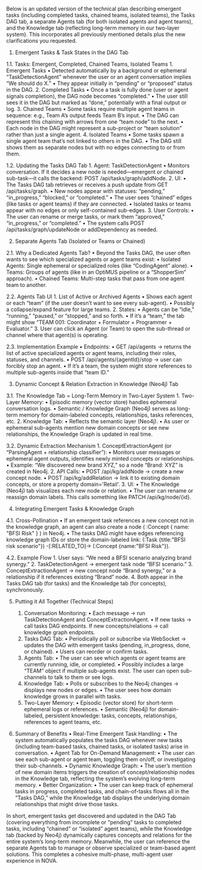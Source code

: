 Below is an updated version of the technical plan describing emergent tasks (including completed tasks, chained teams, isolated teams), the Tasks DAG tab, a separate Agents tab (for both isolated agents and agent teams), and the Knowledge tab (reflecting long-term memory in our two-layer system). This incorporates all previously mentioned details plus the new clarifications you requested.

1. Emergent Tasks & Task States in the DAG Tab

1.1. Tasks: Emergent, Completed, Chained Teams, Isolated Teams
	1.	Emergent Tasks
	•	Detected automatically by a background or ephemeral “TaskDetectionAgent” whenever the user or an agent conversation implies “We should do X.”
	•	They appear initially in “pending” or “proposed” status in the DAG.
	2.	Completed Tasks
	•	Once a task is fully done (user or agent signals completion), the DAG node becomes “completed.”
	•	The user still sees it in the DAG but marked as “done,” potentially with a final output or log.
	3.	Chained Teams
	•	Some tasks require multiple agent teams in sequence: e.g., Team A’s output feeds Team B’s input.
	•	The DAG can represent this chaining with arrows from one “team node” to the next.
	•	Each node in the DAG might represent a sub-project or “team solution” rather than just a single agent.
	4.	Isolated Teams
	•	Some tasks spawn a single agent team that’s not linked to others in the DAG.
	•	The DAG still shows them as separate nodes but with no edges connecting to or from them.

1.2. Updating the Tasks DAG Tab
	1.	Agent: TaskDetectionAgent
	•	Monitors conversation. If it decides a new node is needed—emergent or chained sub-task—it calls the backend: POST /api/tasks/graph/addNode.
	2.	UI:
	•	The Tasks DAG tab retrieves or receives a push update from GET /api/tasks/graph.
	•	New nodes appear with statuses: “pending,” “in_progress,” “blocked,” or “completed.”
	•	The user sees “chained” edges (like tasks or agent teams) if they are connected.
	•	Isolated tasks or teams appear with no edges or only self-contained sub-edges.
	3.	User Controls:
	•	The user can rename or merge tasks, or mark them “approved,” “in_progress,” or “completed.”
	•	The system calls POST /api/tasks/graph/updateNode or addDependency as needed.

2. Separate Agents Tab (Isolated or Teams or Chained)

2.1. Why a Dedicated Agents Tab?
	•	Beyond the Tasks DAG, the user often wants to see which specialized agents or agent teams exist:
	•	Isolated Agents: Single ephemeral or specialized roles (like “CodingAgent” alone).
	•	Teams: Groups of agents (like in an OptiMUS pipeline or a “ShopperSim” approach).
	•	Chained Teams: Multi-step tasks that pass from one agent team to another.

2.2. Agents Tab UI
	1.	List of Active or Archived Agents
	•	Shows each agent or each “team” (if the user doesn’t want to see every sub-agent).
	•	Possibly a collapse/expand feature for large teams.
	2.	States:
	•	Agents can be “idle,” “running,” “paused,” or “stopped,” and so forth.
	•	If it’s a “team,” the tab might show “TEAM 001: Coordinator + Formulator + Programmer + Evaluator.”
	3.	User can click an Agent (or Team) to open the sub-thread or channel where that agent(s) is operating.

2.3. Implementation Example
	•	Endpoints:
	•	GET /api/agents → returns the list of active specialized agents or agent teams, including their roles, statuses, and channels.
	•	POST /api/agents/{agentId}/stop → user can forcibly stop an agent.
	•	If it’s a team, the system might store references to multiple sub-agents inside that “team ID.”

3. Dynamic Concept & Relation Extraction in Knowledge (Neo4j) Tab

3.1. The Knowledge Tab = Long-Term Memory in Two-Layer System
	1.	Two-Layer Memory:
	•	Episodic memory (vector store) handles ephemeral conversation logs.
	•	Semantic / Knowledge Graph (Neo4j) serves as long-term memory for domain-labeled concepts, relationships, tasks references, etc.
	2.	Knowledge Tab:
	•	Reflects the semantic layer (Neo4j).
	•	As user or ephemeral sub-agents mention new domain concepts or see new relationships, the Knowledge Graph is updated in real time.

3.2. Dynamic Extraction Mechanism
	1.	ConceptExtractionAgent (or “ParsingAgent + relationship classifier”):
	•	Monitors user messages or ephemeral agent outputs, identifies newly minted concepts or relationships.
	•	Example: “We discovered new brand XYZ,” so a node “Brand: XYZ” is created in Neo4j.
	2.	API Calls:
	•	POST /api/kg/addNode → create a new concept node.
	•	POST /api/kg/addRelation → link it to existing domain concepts, or store a property domain='Retail'.
	3.	UI:
	•	The Knowledge (Neo4j) tab visualizes each new node or relation.
	•	The user can rename or reassign domain labels. This calls something like PATCH /api/kg/node/{id}.

4. Integrating Emergent Tasks & Knowledge Graph

4.1. Cross-Pollination
	•	If an emergent task references a new concept not in the knowledge graph, an agent can also create a node ( :Concept { name: "BFSI Risk" } ) in Neo4j.
	•	The tasks DAG might have edges referencing knowledge graph IDs or store the domain-labeled link: (:Task {title:"BFSI risk scenario"}) -[:RELATED_TO]-> (:Concept {name:"BFSI Risk"}).

4.2. Example Flow
	1.	User says: “We need a BFSI scenario analyzing brand synergy.”
	2.	TaskDetectionAgent → emergent task node “BFSI scenario.”
	3.	ConceptExtractionAgent → new concept node “Brand synergy,” or a relationship if it references existing “Brand” node.
	4.	Both appear in the Tasks DAG tab (for tasks) and the Knowledge tab (for concepts), synchronously.

5. Putting it All Together (Technical Steps)
	1.	Conversation Monitoring:
	•	Each message → run TaskDetectionAgent and ConceptExtractionAgent.
	•	If new tasks → call tasks DAG endpoints. If new concepts/relations → call knowledge graph endpoints.
	2.	Tasks DAG Tab:
	•	Periodically poll or subscribe via WebSocket → updates the DAG with emergent tasks (pending, in_progress, done, or chained).
	•	Users can reorder or confirm tasks.
	3.	Agents Tab:
	•	The user can see which agents or agent teams are currently running, idle, or completed.
	•	Possibly includes a large “TEAM” object if multiple sub-agents exist. The user can open sub-channels to talk to them or see logs.
	4.	Knowledge Tab:
	•	Polls or subscribes to the Neo4j changes → displays new nodes or edges.
	•	The user sees how domain knowledge grows in parallel with tasks.
	5.	Two-Layer Memory:
	•	Episodic (vector store) for short-term ephemeral logs or references.
	•	Semantic (Neo4j) for domain-labeled, persistent knowledge: tasks, concepts, relationships, references to agent teams, etc.

6. Summary of Benefits
	•	Real-Time Emergent Task Handling:
	•	The system automatically populates the tasks DAG whenever new tasks (including team-based tasks, chained tasks, or isolated tasks) arise in conversation.
	•	Agent Tab for On-Demand Management:
	•	The user can see each sub-agent or agent team, toggling them on/off, or investigating their sub-channels.
	•	Dynamic Knowledge Graph:
	•	The user’s mention of new domain items triggers the creation of concept/relationship nodes in the Knowledge tab, reflecting the system’s evolving long-term memory.
	•	Better Organization:
	•	The user can keep track of ephemeral tasks in progress, completed tasks, and chain-of-tasks flows all in the “Tasks DAG,” while the Knowledge tab displays the underlying domain relationships that might drive those tasks.

In short, emergent tasks get discovered and updated in the DAG Tab (covering everything from incomplete or “pending” tasks to completed tasks, including “chained” or “isolated” agent teams), while the Knowledge tab (backed by Neo4j) dynamically captures concepts and relations for the entire system’s long-term memory. Meanwhile, the user can reference the separate Agents tab to manage or observe specialized or team-based agent solutions. This completes a cohesive multi-phase, multi-agent user experience in NOVA.